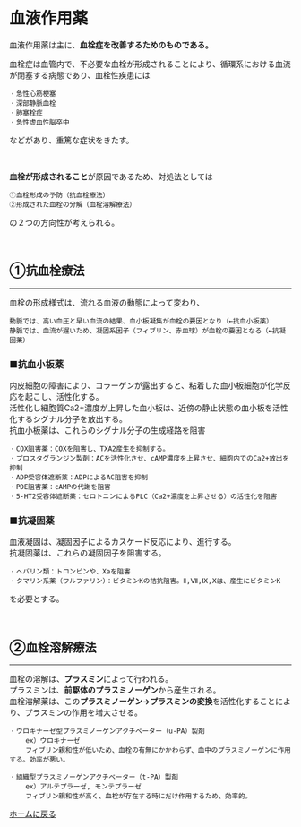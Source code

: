 # **血液作用薬**

血液作用薬は主に、**血栓症を改善するためのものである。**  

血栓症は血管内で、不必要な血栓が形成されることにより、循環系における血流が閉塞する病態であり、血栓性疾患には  

    ・急性心筋梗塞
    ・深部静脈血栓
    ・肺塞栓症
    ・急性虚血性脳卒中
などがあり、重篤な症状をきたす。

<br>

**血栓が形成されること**が原因であるため、対処法としては

    ①血栓形成の予防（抗血栓療法）
    ②形成された血栓の分解（血栓溶解療法）
の２つの方向性が考えられる。

<br>

## **①抗血栓療法**
<hr>
血栓の形成様式は、流れる血液の動態によって変わり、

    動脈では、高い血圧と早い血流の結果、血小板凝集が血栓の要因となり（←抗血小板薬）  
    静脈では、血流が遅いため、凝固系因子（フィブリン、赤血球）が血栓の要因となる（←抗凝固薬）

### **■抗血小板薬**
内皮細胞の障害により、コラーゲンが露出すると、粘着した血小板細胞が化学反応を起こし、活性化する。  
活性化し細胞質Ca2+濃度が上昇した血小板は、近傍の静止状態の血小板を活性化するシグナル分子を放出する。  
抗血小板薬は、これらのシグナル分子の生成経路を阻害  

    ・COX阻害薬：COXを阻害し、TXA2産生を抑制する。
    ・プロスタグランジン製剤：ACを活性化させ、cAMP濃度を上昇させ、細胞内でのCa2+放出を抑制
    ・ADP受容体遮断薬：ADPによるAC阻害を抑制
    ・PDE阻害薬：cAMPの代謝を阻害
    ・5-HT2受容体遮断薬：セロトニンによるPLC（Ca2+濃度を上昇させる）の活性化を阻害

### **■抗凝固薬**
血液凝固は、凝固因子によるカスケード反応により、進行する。  
抗凝固薬は、これらの凝固因子を阻害する。  

    ・ヘバリン類：トロンビンや、Xaを阻害
    ・クマリン系薬（ワルファリン）：ビタミンKの拮抗阻害。Ⅱ,Ⅶ,Ⅸ,Ⅹは、産生にビタミンK
を必要とする。

<br>

## **②血栓溶解療法**

<hr>

血栓の溶解は、**プラスミン**によって行われる。  
プラスミンは、**前駆体のプラスミノーゲン**から産生される。  
血栓溶解薬は、この**プラスミノーゲン→プラスミンの変換**を活性化することにより、プラスミンの作用を増大させる。  

    ・ウロキナーゼ型プラスミノーゲンアクチベーター（u-PA）製剤
        ex）ウロキナーゼ
        フィブリン親和性が低いため、血栓の有無にかかわらず、血中のプラスミノーゲンに作用する。効率が悪い。

    ・組織型プラスミノーゲンアクチベーター（t-PA）製剤
        ex）アルテプラーゼ, モンテプラーゼ
        フィブリン親和性が高く、血栓が存在する時にだけ作用するため、効率的。


[ホームに戻る](../ホーム.md)